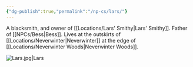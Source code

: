 ```yaml
---
{"dg-publish":true,"permalink":"/np-cs/lars/"}
---
```


A blacksmith, and owner of [[Locations/Lars' Smithy\|Lars' Smithy]]. Father of [[NPCs/Bess\|Bess]]. Lives at the outskirts of [[Locations/Neverwinter\|Neverwinter]] at the edge of [[Locations/Neverwinter Woods\|Neverwinter Woods]].

![Lars.jpg|Lars](/img/user/Assets/Lars.jpg)
